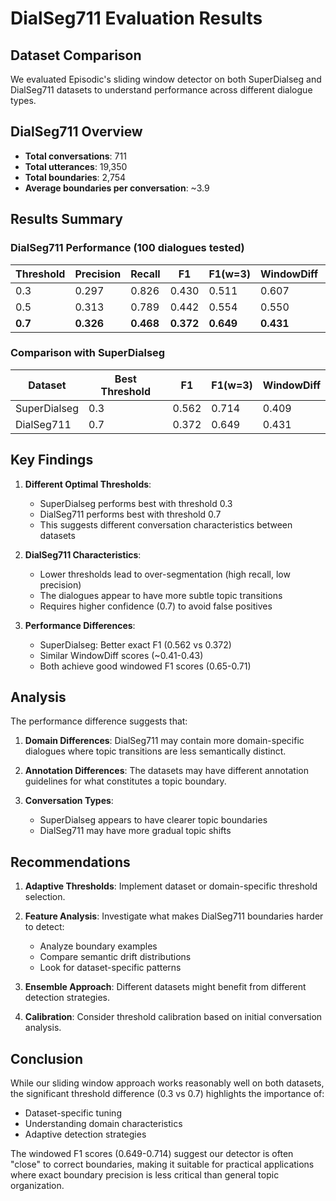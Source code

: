 # DialSeg711 Evaluation Results

## Dataset Comparison

We evaluated Episodic's sliding window detector on both SuperDialseg and DialSeg711 datasets to understand performance across different dialogue types.

## DialSeg711 Overview

- **Total conversations**: 711
- **Total utterances**: 19,350
- **Total boundaries**: 2,754
- **Average boundaries per conversation**: ~3.9

## Results Summary

### DialSeg711 Performance (100 dialogues tested)

| Threshold | Precision | Recall | F1    | F1(w=3) | WindowDiff | Pk    |
|-----------|-----------|--------|-------|---------|------------|-------|
| 0.3       | 0.297     | 0.826  | 0.430 | 0.511   | 0.607      | 0.558 |
| 0.5       | 0.313     | 0.789  | 0.442 | 0.554   | 0.550      | 0.520 |
| **0.7**   | **0.326** | **0.468** | **0.372** | **0.649** | **0.431** | **0.438** |

### Comparison with SuperDialseg

| Dataset     | Best Threshold | F1    | F1(w=3) | WindowDiff |
|-------------|----------------|-------|---------|------------|
| SuperDialseg | 0.3           | 0.562 | 0.714   | 0.409      |
| DialSeg711  | 0.7           | 0.372 | 0.649   | 0.431      |

## Key Findings

1. **Different Optimal Thresholds**: 
   - SuperDialseg performs best with threshold 0.3
   - DialSeg711 performs best with threshold 0.7
   - This suggests different conversation characteristics between datasets

2. **DialSeg711 Characteristics**:
   - Lower thresholds lead to over-segmentation (high recall, low precision)
   - The dialogues appear to have more subtle topic transitions
   - Requires higher confidence (0.7) to avoid false positives

3. **Performance Differences**:
   - SuperDialseg: Better exact F1 (0.562 vs 0.372)
   - Similar WindowDiff scores (~0.41-0.43)
   - Both achieve good windowed F1 scores (0.65-0.71)

## Analysis

The performance difference suggests that:

1. **Domain Differences**: DialSeg711 may contain more domain-specific dialogues where topic transitions are less semantically distinct.

2. **Annotation Differences**: The datasets may have different annotation guidelines for what constitutes a topic boundary.

3. **Conversation Types**: 
   - SuperDialseg appears to have clearer topic boundaries
   - DialSeg711 may have more gradual topic shifts

## Recommendations

1. **Adaptive Thresholds**: Implement dataset or domain-specific threshold selection.

2. **Feature Analysis**: Investigate what makes DialSeg711 boundaries harder to detect:
   - Analyze boundary examples
   - Compare semantic drift distributions
   - Look for dataset-specific patterns

3. **Ensemble Approach**: Different datasets might benefit from different detection strategies.

4. **Calibration**: Consider threshold calibration based on initial conversation analysis.

## Conclusion

While our sliding window approach works reasonably well on both datasets, the significant threshold difference (0.3 vs 0.7) highlights the importance of:
- Dataset-specific tuning
- Understanding domain characteristics
- Adaptive detection strategies

The windowed F1 scores (0.649-0.714) suggest our detector is often "close" to correct boundaries, making it suitable for practical applications where exact boundary precision is less critical than general topic organization.